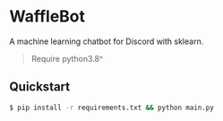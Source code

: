 # WaffleBot
A machine learning chatbot for Discord with sklearn.
> Require python3.8^

## Quickstart

```bash
$ pip install -r requirements.txt && python main.py
```

